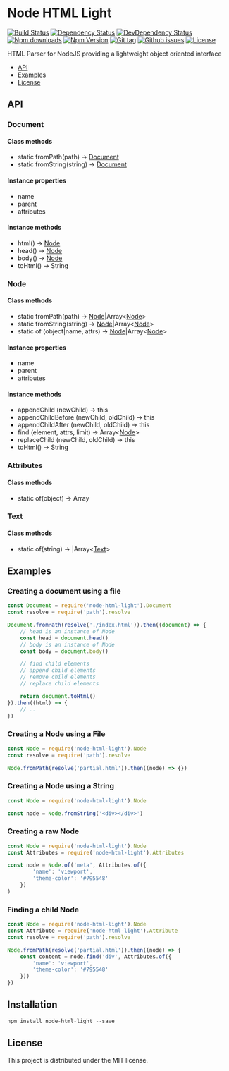 # Node HTML Light

[![Build Status](https://travis-ci.org/stfsy/node-html-light.svg)](https://travis-ci.org/stfsy/node-html-light)
[![Dependency Status](https://img.shields.io/david/stfsy/node-html-light.svg)](https://github.com/stfsy/node-html-light/blob/master/package.json)
[![DevDependency Status](https://img.shields.io/david/dev/stfsy/node-html-light.svg)](https://github.com/stfsy/node-html-light/blob/master/package.json)
[![Npm downloads](https://img.shields.io/npm/dm/node-html-light.svg)](https://www.npmjs.com/package/node-html-light)
[![Npm Version](https://img.shields.io/npm/v/node-html-light.svg)](https://www.npmjs.com/package/node-html-light)
[![Git tag](https://img.shields.io/github/tag/stfsy/node-html-light.svg)](https://github.com/stfsy/node-html-light/releases)
[![Github issues](https://img.shields.io/github/issues/stfsy/node-html-light.svg)](https://github.com/stfsy/node-html-light/issues)
[![License](https://img.shields.io/npm/l/node-html-light.svg)](https://github.com/stfsy/node-html-light/blob/master/LICENSE)

HTML Parser for NodeJS providing a lightweight object oriented interface

- [API](#api)
- [Examples](#examples)
- [License](#license)

## API

### Document
#### Class methods
- static fromPath(path) -> [Document](#document)
- static fromString(string) -> [Document](#document)

#### Instance properties
- name
- parent
- attributes

#### Instance methods
- html() -> [Node](#node)
- head() -> [Node](#node)
- body() -> [Node](#node)
- toHtml() -> String

### Node
#### Class methods
- static fromPath(path) -> [Node](#node)|Array<[Node](#node)>
- static fromString(string) -> [Node](#node)|Array<[Node](#node)>
- static of (object|name, attrs) -> [Node](#node)|Array<[Node](#node)>

#### Instance properties
- name
- parent
- attributes

#### Instance methods
- appendChild (newChild) -> this
- appendChildBefore (newChild, oldChild) -> this
- appendChildAfter (newChild, oldChild) -> this
- find (element, attrs, limit) -> Array<[Node](#node)>
- replaceChild (newChild, oldChild) -> this
- toHtml() -> String

### Attributes
#### Class methods
- static of(object) -> Array<Attribute>

### Text
#### Class methods
- static of(string) -> |Array<[Text](#text)>

## Examples
### Creating a document using a file

```js
const Document = require('node-html-light').Document
const resolve = require('path').resolve

Document.fromPath(resolve('./index.html')).then((document) => {
    // head is an instance of Node
    const head = document.head()
    // body is an instance of Node
    const body = document.body()

    // find child elements
    // append child elements
    // remove child elements
    // replace child elements

    return document.toHtml()
}).then((html) => {
    // ..
})
```

### Creating a Node using a File
```js
const Node = require('node-html-light').Node
const resolve = require('path').resolve

Node.fromPath(resolve('partial.html')).then((node) => {})
```
### Creating a Node using a String
```js
const Node = require('node-html-light').Node

const node = Node.fromString('<div></div>')
```
### Creating a raw Node
```js
const Node = require('node-html-light').Node
const Attributes = require('node-html-light').Attributes

const node = Node.of('meta', Attributes.of({
        'name': 'viewport',
        'theme-color': '#795548'
    })
)
```
### Finding a child Node
```js
const Node = require('node-html-light').Node
const Attribute = require('node-html-light').Attribute
const resolve = require('path').resolve

Node.fromPath(resolve('partial.html')).then((node) => {
    const content = node.find('div', Attributes.of({
        'name': 'viewport',
        'theme-color': '#795548'
    }))
})
```
## Installation

```js
npm install node-html-light --save
```

## License

This project is distributed under the MIT license.